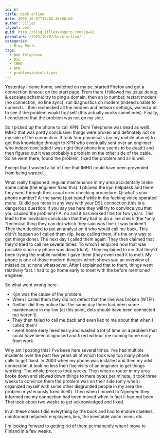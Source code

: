 ```yaml
---
id: 61
title: Back online
date: 2005-10-07T19:02:35+00:00
author: Jilles
layout: post
guid: http://blog.jillesvangurp.com/?p=61
permalink: /2005/10/07/back-online/
categories:
  - Blog Posts
tags:
  - Doh Telephone
  - DSL
  - IMHO
  - KPN
  - problemsandsolutions
---
```

Yesterday I came home, switched on my pc, started Firefox and got a connection timeout on the start page. From there I followed my usual debug & escalate scheme: try to ping a domain, then an ip number, restart modem (no connection, no line sync), run diagnostics on modem (indeed unable to connect). I then rechecked all the modem and network settings, waited a bit to see if the problem would fix itself (this actually works sometimes). Finally, I concluded that the problem was not on my side.

So I picked up the phone to call KPN. Doh! Telephone was dead as well!. IMHO that was pretty conclusive: things were broken and definately not on my side of the connection. It took four phonecalls (on my mobile phone) to get this knowledge through to KPN who eventually sent over an engineer who indeed concluded I was right (hey phone line seems to be dead!) and then figured out it was probably a problem on the other side of the cable. So he went there, found the problem, fixed the problem and all is well.

Except that I wasted a lot of time that IMHO could have been prevented from being wasted. 

What really happened: regular maintenance in my area accidentally broke some cable (the engineer fixed this). I phoned the kpn helpdesk and there they went through their usual error checking procedure: Q: what's your phone number? A: the same I just typed while in the fucking voice operated menu. Q: did you mess in any way with your DSL connection (this is a dangerous question: if you say yes here they will try to convince you that you caused the problem)? A: no and it has worked fine for two years. This lead to the inevitable conclusion that they had to do a line check (the *only *technical thing they can do) which they said was fine (it was broken!). They then decided to put an analyst on it who would call me back. This didn't happen so I called them (tip, keep calling them, it's the only way to get things done). The next day I called them again. They then claimed that they'd tried to call me several times. To which I enquired how that was possible since my phone was dead (duh!). They explained to me that they'd been trying the mobile number I gave them (they even read it to me!). My phone is one of those modern thingies which shows you an overview of missed calls: none whatsoever. After I explained that to them, things went relatively fast. I had to go home early to meet with the before mentioned engineer.

So what went wrong here:

- Kpn was the cause of the problem.
- When I called them they did not detect that the line was broken (WTF!)
- Neither did they notice that the same day there had been some maintenance in my line (at this point, dots should have been connected but weren't)
- They then failed to call me back and even lied to me about that when I called them!
- I went home early needlessly and wasted a lot of time on a problem that could have been diagnosed and fixed without me coming home early from work.

Why am I posting this? I've been here several times. I've had multiple incidents over the past few years all of which took way too many phone calls to get fixed. In 2000 when my phone was installed and then my adsl connection, it took no less then five visits of an engineer to get things working. The whole process took weeks. Then when a router in my area broke down and slowed down things to mere bytes per minute, it took three weeks to convince them the problem was on their side (only when I organized myself with some other disgruntled people in my area the problem mysteriously fixed itself). Then when I moved to Nijmegen they informed me my connection had been moved when in fact it had not been. That took about two weeks to get acknowledged and fixed. 

In all these cases I did everything by the book and had to endure clueless, uninformed helpdesk employees, lies, the inevitable voice menu, etc.

I'm looking forward to getting rid of them permanently when I move to Finland in a few weeks.